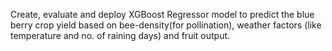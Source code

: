 Create, evaluate and deploy XGBoost Regressor model to predict the blue berry crop yield based on bee-density(for pollination), weather factors (like temperature and no. of raining days) and fruit output.
